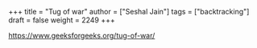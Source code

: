 +++
title = "Tug of war"
author = ["Seshal Jain"]
tags = ["backtracking"]
draft = false
weight = 2249
+++

<https://www.geeksforgeeks.org/tug-of-war/>
